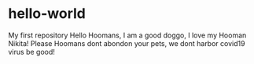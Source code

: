 # hello-world
My first repository
Hello Hoomans,
I am a good doggo, I love my Hooman Nikita!
Please Hoomans dont abondon your pets, we dont harbor covid19 virus
be good!
